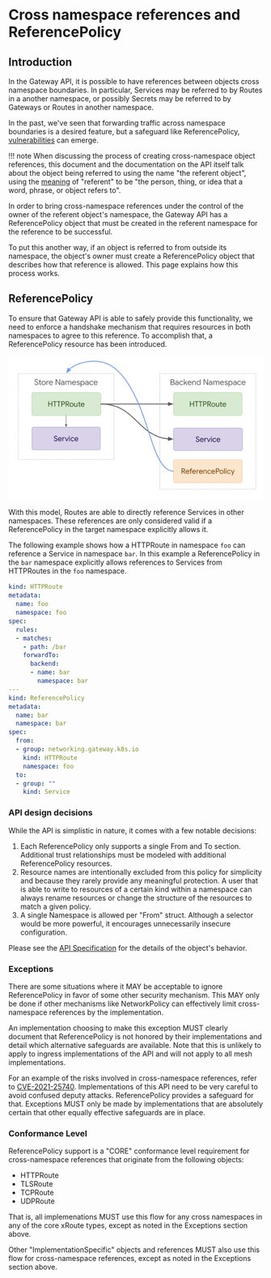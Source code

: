 # Cross namespace references and ReferencePolicy

## Introduction
In the Gateway API, it is possible to have references between objects cross
namespace boundaries. In particular, Services may be referred to by Routes
in a another namespace, or possibly Secrets may be referred to by Gateways or
Routes in another namespace.

In the past, we've seen that forwarding traffic across namespace boundaries is a
desired feature, but a safeguard like ReferencePolicy,
[vulnerabilities](https://github.com/kubernetes/kubernetes/issues/103675) can emerge.

!!! note
    When discussing the process of creating cross-namespace object references, this
    document and the documentation on the API itself talk about the object being
    referred to using the name "the referent object", using the
    [meaning](https://dictionary.cambridge.org/dictionary/english/referent)
    of "referent" to be "the person, thing, or idea that a word, phrase, or object
    refers to".

In order to bring cross-namespace references under the control
of the owner of the referent object's namespace, the Gateway API has a
ReferencePolicy object that must be created in the referent namespace for the
reference to be successful.

To put this another way, if an object is referred to from outside its namespace,
the object's owner must create a ReferencePolicy object that describes how that
reference is allowed. This page explains how this process works.

## ReferencePolicy

To ensure that Gateway API is able to safely provide this functionality,
we need to enforce a handshake mechanism that requires resources in both
namespaces to agree to this reference. To accomplish that, a ReferencePolicy
resource has been introduced.

![Reference Policy](images/referencepolicy.png)

With this model, Routes are able to directly reference Services in other namespaces.
These references are only considered valid if a ReferencePolicy in the target
namespace explicitly allows it.

The following example shows how a HTTPRoute in namespace `foo` can reference a
Service in namespace `bar`. In this example a ReferencePolicy in the `bar` namespace
explicitly allows references to Services from HTTPRoutes in the `foo` namespace.

```yaml
kind: HTTPRoute
metadata:
  name: foo
  namespace: foo
spec:
  rules:
  - matches:
    - path: /bar
    forwardTo:
      backend:
      - name: bar
        namespace: bar
---
kind: ReferencePolicy
metadata:
  name: bar
  namespace: bar
spec:
  from:
  - group: networking.gateway.k8s.io
    kind: HTTPRoute
    namespace: foo
  to:
  - group: ""
    kind: Service
```

### API design decisions
While the API is simplistic in nature, it comes with a few notable decisions:

1. Each ReferencePolicy only supports a single From and To section.
   Additional trust relationships must be modeled with additional ReferencePolicy
   resources.
1. Resource names are intentionally excluded from this policy for simplicity
   and because they rarely provide any meaningful protection. A user that is
   able to write to resources of a certain kind within a namespace can always
   rename resources or change the structure of the resources to match a given
   policy.
1. A single Namespace is allowed per "From" struct.
   Although a selector would be more powerful, it encourages unnecessarily
   insecure configuration.

Please see the [API Specification](https://gateway-api.sigs.k8s.io/references/spec/)
for the details of the object's behavior.

### Exceptions
There are some situations where it MAY be acceptable to ignore ReferencePolicy
in favor of some other security mechanism. This MAY only be done if other
mechanisms like NetworkPolicy can effectively limit cross-namespace references
by the implementation.

An implementation choosing to make this exception MUST clearly document that
ReferencePolicy is not honored by their implementations and detail which
alternative safeguards are available. Note that this is unlikely to apply to
ingress implementations of the API and will not apply to all mesh
implementations.

For an example of the risks involved in cross-namespace references, refer to
[CVE-2021-25740](https://github.com/kubernetes/kubernetes/issues/103675).
Implementations of this API need to be very careful to avoid confused deputy
attacks. ReferencePolicy provides a safeguard for that. Exceptions MUST only
be made by implementations that are absolutely certain that other equally
effective safeguards are in place.

### Conformance Level

ReferencePolicy support is a "CORE" conformance level requirement for
cross-namespace references that originate from the following objects:
- HTTPRoute
- TLSRoute
- TCPRoute
- UDPRoute

That is, all implemenations MUST use this flow for any cross namespaces
in any of the core xRoute types, except as noted in the Exceptions section
above.

Other "ImplementationSpecific" objects and references MUST also use this flow
for cross-namespace references, except as noted in the Exceptions section
above.